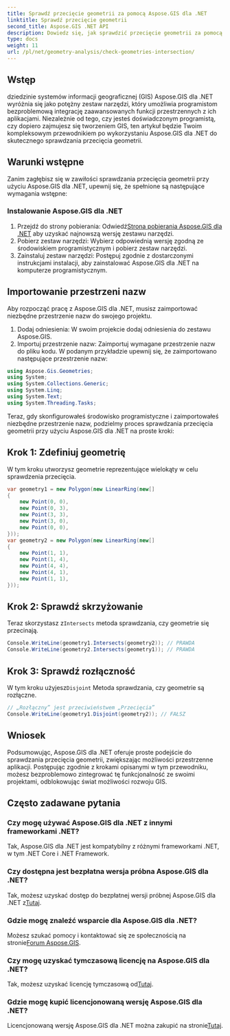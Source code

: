 ```yaml
---
title: Sprawdź przecięcie geometrii za pomocą Aspose.GIS dla .NET
linktitle: Sprawdź przecięcie geometrii
second_title: Aspose.GIS .NET API
description: Dowiedz się, jak sprawdzić przecięcie geometrii za pomocą Aspose.GIS dla .NET, korzystając ze wskazówek krok po kroku. Ulepsz swój rozwój GIS bez wysiłku.
type: docs
weight: 11
url: /pl/net/geometry-analysis/check-geometries-intersection/
---
```

## Wstęp
dziedzinie systemów informacji geograficznej (GIS) Aspose.GIS dla .NET wyróżnia się jako potężny zestaw narzędzi, który umożliwia programistom bezproblemową integrację zaawansowanych funkcji przestrzennych z ich aplikacjami. Niezależnie od tego, czy jesteś doświadczonym programistą, czy dopiero zajmujesz się tworzeniem GIS, ten artykuł będzie Twoim kompleksowym przewodnikiem po wykorzystaniu Aspose.GIS dla .NET do skutecznego sprawdzania przecięcia geometrii.
## Warunki wstępne
Zanim zagłębisz się w zawiłości sprawdzania przecięcia geometrii przy użyciu Aspose.GIS dla .NET, upewnij się, że spełnione są następujące wymagania wstępne:
### Instalowanie Aspose.GIS dla .NET
1.  Przejdź do strony pobierania: Odwiedź[Strona pobierania Aspose.GIS dla .NET](https://releases.aspose.com/gis/net/) aby uzyskać najnowszą wersję zestawu narzędzi.
2. Pobierz zestaw narzędzi: Wybierz odpowiednią wersję zgodną ze środowiskiem programistycznym i pobierz zestaw narzędzi.
3. Zainstaluj zestaw narzędzi: Postępuj zgodnie z dostarczonymi instrukcjami instalacji, aby zainstalować Aspose.GIS dla .NET na komputerze programistycznym.

## Importowanie przestrzeni nazw
Aby rozpocząć pracę z Aspose.GIS dla .NET, musisz zaimportować niezbędne przestrzenie nazw do swojego projektu.
1. Dodaj odniesienia: W swoim projekcie dodaj odniesienia do zestawu Aspose.GIS.
2. Importuj przestrzenie nazw: Zaimportuj wymagane przestrzenie nazw do pliku kodu. W podanym przykładzie upewnij się, że zaimportowano następujące przestrzenie nazw:
```csharp
using Aspose.Gis.Geometries;
using System;
using System.Collections.Generic;
using System.Linq;
using System.Text;
using System.Threading.Tasks;
```

Teraz, gdy skonfigurowałeś środowisko programistyczne i zaimportowałeś niezbędne przestrzenie nazw, podzielmy proces sprawdzania przecięcia geometrii przy użyciu Aspose.GIS dla .NET na proste kroki:
## Krok 1: Zdefiniuj geometrię
W tym kroku utworzysz geometrie reprezentujące wielokąty w celu sprawdzenia przecięcia.
```csharp
var geometry1 = new Polygon(new LinearRing(new[]
{
    new Point(0, 0),
    new Point(0, 3),
    new Point(3, 3),
    new Point(3, 0),
    new Point(0, 0),
}));
var geometry2 = new Polygon(new LinearRing(new[]
{
    new Point(1, 1),
    new Point(1, 4),
    new Point(4, 4),
    new Point(4, 1),
    new Point(1, 1),
}));
```
## Krok 2: Sprawdź skrzyżowanie
 Teraz skorzystasz z`Intersects` metoda sprawdzania, czy geometrie się przecinają.
```csharp
Console.WriteLine(geometry1.Intersects(geometry2)); // PRAWDA
Console.WriteLine(geometry2.Intersects(geometry1)); // PRAWDA
```
## Krok 3: Sprawdź rozłączność
 W tym kroku użyjesz`Disjoint` Metoda sprawdzania, czy geometrie są rozłączne.
```csharp
// „Rozłączny” jest przeciwieństwem „Przecięcia”
Console.WriteLine(geometry1.Disjoint(geometry2)); // FAŁSZ
```

## Wniosek
Podsumowując, Aspose.GIS dla .NET oferuje proste podejście do sprawdzania przecięcia geometrii, zwiększając możliwości przestrzenne aplikacji. Postępując zgodnie z krokami opisanymi w tym przewodniku, możesz bezproblemowo zintegrować tę funkcjonalność ze swoimi projektami, odblokowując świat możliwości rozwoju GIS.
## Często zadawane pytania
### Czy mogę używać Aspose.GIS dla .NET z innymi frameworkami .NET?
Tak, Aspose.GIS dla .NET jest kompatybilny z różnymi frameworkami .NET, w tym .NET Core i .NET Framework.
### Czy dostępna jest bezpłatna wersja próbna Aspose.GIS dla .NET?
 Tak, możesz uzyskać dostęp do bezpłatnej wersji próbnej Aspose.GIS dla .NET z[Tutaj](https://releases.aspose.com/).
### Gdzie mogę znaleźć wsparcie dla Aspose.GIS dla .NET?
 Możesz szukać pomocy i kontaktować się ze społecznością na stronie[Forum Aspose.GIS](https://forum.aspose.com/c/gis/33).
### Czy mogę uzyskać tymczasową licencję na Aspose.GIS dla .NET?
 Tak, możesz uzyskać licencję tymczasową od[Tutaj](https://purchase.aspose.com/temporary-license/).
### Gdzie mogę kupić licencjonowaną wersję Aspose.GIS dla .NET?
 Licencjonowaną wersję Aspose.GIS dla .NET można zakupić na stronie[Tutaj](https://purchase.aspose.com/buy).
